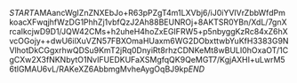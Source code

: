 $START$AMAancWgIZnZNXEbJo+R63pPZgT4m1LXVbj6/iJ0iYVIVrZbbWfdPmkoacXFwqjhfWzDG1PhhZj1vbfQzJ2Ah88BEUNROj+8AKTSR0YBn/XdL/7gnXrcaIkcjwD9D1/JQW42CMs+h2uheH4hoZxEGIFRW5+p5nbyggKzRc84xZ6hXvcOGojy++dwU6ilXuVZN57FBXOmaHUaxm6WG2DObxttwbYuKfH3383G9NVlhotDkCGgxrhwQDSu9KmT2jRq0DnyiRt8rhzCDNKeMt8wBULI0hOxaOT/1CgCXw2X3fNKNbytO1NvIFUEDKUFaXSMgfqQK9QeMGT7/KgjAXHI+uLwrM56tlGMAU6vL/RAKeXZ6AbbmgMvheAygOqBJ9kp$END$